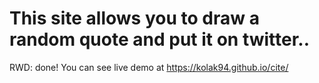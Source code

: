# This site allows you to draw a random quote and put it on twitter..
RWD: done!
You can see live demo at https://kolak94.github.io/cite/
